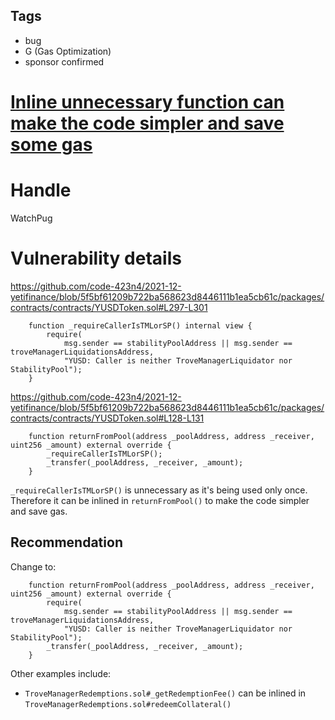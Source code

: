 ## Tags

- bug
- G (Gas Optimization)
- sponsor confirmed

# [Inline unnecessary function can make the code simpler and save some gas](https://github.com/code-423n4/2021-12-yetifinance-findings/issues/278) 

# Handle

WatchPug


# Vulnerability details

https://github.com/code-423n4/2021-12-yetifinance/blob/5f5bf61209b722ba568623d8446111b1ea5cb61c/packages/contracts/contracts/YUSDToken.sol#L297-L301

```solidity=297
    function _requireCallerIsTMLorSP() internal view {
        require(
            msg.sender == stabilityPoolAddress || msg.sender == troveManagerLiquidationsAddress,
            "YUSD: Caller is neither TroveManagerLiquidator nor StabilityPool");
    }
```

https://github.com/code-423n4/2021-12-yetifinance/blob/5f5bf61209b722ba568623d8446111b1ea5cb61c/packages/contracts/contracts/YUSDToken.sol#L128-L131

```solidity=128
    function returnFromPool(address _poolAddress, address _receiver, uint256 _amount) external override {
        _requireCallerIsTMLorSP();
        _transfer(_poolAddress, _receiver, _amount);
    }
```


`_requireCallerIsTMLorSP()` is unnecessary as it's being used only once. Therefore it can be inlined in `returnFromPool()` to make the code simpler and save gas.

## Recommendation

Change to:

```solidity=128
    function returnFromPool(address _poolAddress, address _receiver, uint256 _amount) external override {
        require(
            msg.sender == stabilityPoolAddress || msg.sender == troveManagerLiquidationsAddress,
            "YUSD: Caller is neither TroveManagerLiquidator nor StabilityPool");
        _transfer(_poolAddress, _receiver, _amount);
    }
```

Other examples include:

-   `TroveManagerRedemptions.sol#_getRedemptionFee()` can be inlined in `TroveManagerRedemptions.sol#redeemCollateral()`

